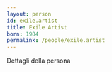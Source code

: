 ```yaml
---
layout: person
id: exile.artist
title: Exile Artist
born: 1984
permalink: /people/exile.artist
---
```


Dettagli della persona 